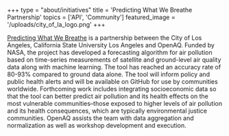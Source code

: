 +++
type = "about/initiatives"
title = 'Predicting What We Breathe Partnership'
topics = ['API', 'Community']
featured_image = '/uploads/city_of_la_logo.png'
+++

[Predicting What We Breathe](https://airquality.lacity.org/) is a partnership between the City of Los Angeles, California State University Los Angeles and OpenAQ. Funded by NASA, the project has developed a forecasting algorithm for air pollution based on time-series measurements of satellite and ground-level air quality data along with machine learning. The tool has reached an accuracy rate of 80-93% compared to ground data alone. The tool will inform policy and public health alerts and will be available on GitHub for use by communities worldwide. Forthcoming work includes integrating socioeconomic data so that the tool can better predict air pollution and its health effects on the most vulnerable communities–those exposed to higher levels of air pollution and its health consequences, which are typically environmental justice communities. OpenAQ assists the team with data aggregation and normalization as well as workshop development and execution.